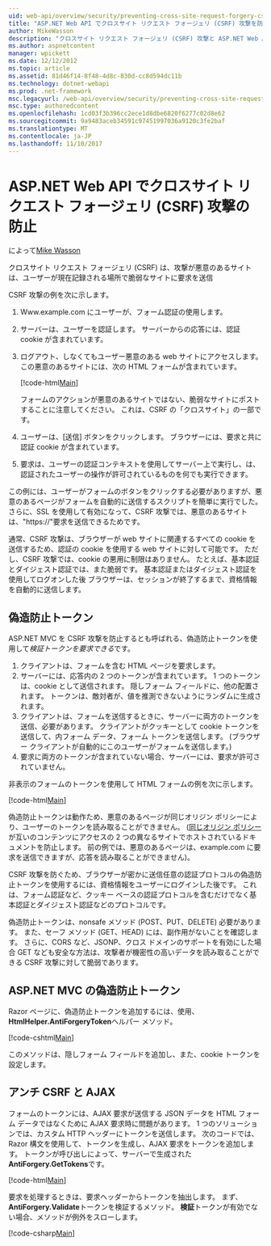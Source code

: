 ```yaml
---
uid: web-api/overview/security/preventing-cross-site-request-forgery-csrf-attacks
title: "ASP.NET Web API でクロスサイト リクエスト フォージェリ (CSRF) 攻撃を防ぐ |Microsoft ドキュメント"
author: MikeWasson
description: "クロスサイト リクエスト フォージェリ (CSRF) 攻撃と ASP.NET Web API でアンチ CSRF メジャーを実装する方法について説明します。"
ms.author: aspnetcontent
manager: wpickett
ms.date: 12/12/2012
ms.topic: article
ms.assetid: 81d46f14-8f48-4d8c-830d-cc8d594dc11b
ms.technology: dotnet-webapi
ms.prod: .net-framework
msc.legacyurl: /web-api/overview/security/preventing-cross-site-request-forgery-csrf-attacks
msc.type: authoredcontent
ms.openlocfilehash: 1cd03f3b396cc2ece1d8dbe6820f6277c02d8e62
ms.sourcegitcommit: 9a9483aceb34591c97451997036a9120c3fe2baf
ms.translationtype: MT
ms.contentlocale: ja-JP
ms.lasthandoff: 11/10/2017
---
```

<a name="preventing-cross-site-request-forgery-csrf-attacks-in-aspnet-web-api"></a>ASP.NET Web API でクロスサイト リクエスト フォージェリ (CSRF) 攻撃の防止
====================
によって[Mike Wasson](https://github.com/MikeWasson)

クロスサイト リクエスト フォージェリ (CSRF) は、攻撃が悪意のあるサイトは、ユーザーが現在記録される場所で脆弱なサイトに要求を送信

CSRF 攻撃の例を次に示します。

1. Www.example.com にユーザーが、フォーム認証の使用します。
2. サーバーは、ユーザーを認証します。 サーバーからの応答には、認証 cookie が含まれています。
3. ログアウト、しなくてもユーザー悪意のある web サイトにアクセスします。 この悪意のあるサイトには、次の HTML フォームが含まれています。 

    [!code-html[Main](preventing-cross-site-request-forgery-csrf-attacks/samples/sample1.html)]

    フォームのアクションが悪意のあるサイトではない、脆弱なサイトにポストすることに注意してください。 これは、CSRF の「クロスサイト」の一部です。
4. ユーザーは、[送信] ボタンをクリックします。 ブラウザーには、要求と共に認証 cookie が含まれています。
5. 要求は、ユーザーの認証コンテキストを使用してサーバー上で実行し、は、認証されたユーザーの操作が許可されているものを何でも実行できます。

この例には、ユーザーがフォームのボタンをクリックする必要がありますが、悪意のあるページがフォームを自動的に送信するスクリプトを簡単に実行でした。 さらに、SSL を使用して有効になって、CSRF 攻撃では、悪意のあるサイトは、"https://"要求を送信できるためです。

通常、CSRF 攻撃は、ブラウザーが web サイトに関連するすべての cookie を送信するため、認証の cookie を使用する web サイトに対して可能です。 ただし、CSRF 攻撃では、cookie の悪用に制限はありません。 たとえば、基本認証とダイジェスト認証では、また脆弱です。 基本認証またはダイジェスト認証を使用してログオンした後 ブラウザーは、セッションが終了するまで、資格情報を自動的に送信します。

## <a name="anti-forgery-tokens"></a>偽造防止トークン

ASP.NET MVC を CSRF 攻撃を防止するとも呼ばれる、偽造防止トークンを使用して*検証トークンを要求できる*です。

1. クライアントは、フォームを含む HTML ページを要求します。
2. サーバーには、応答内の 2 つのトークンが含まれています。 1 つのトークンは、cookie として送信されます。 隠しフォーム フィールドに、他の配置されます。 トークンは、敵対者が、値を推測できないようにランダムに生成されます。
3. クライアントは、フォームを送信するときに、サーバーに両方のトークンを送信、必要があります。 クライアントがクッキーとして cookie トークンを送信して、内フォーム データ、フォーム トークンを送信します。 (ブラウザー クライアントが自動的にこのユーザーがフォームを送信します。)
4. 要求に両方のトークンが含まれていない場合、サーバーには、要求が許可されていません。

非表示のフォームのトークンを使用して HTML フォームの例を次に示します。

[!code-html[Main](preventing-cross-site-request-forgery-csrf-attacks/samples/sample2.html)]

偽造防止トークンは動作ため、悪意のあるページが同じオリジン ポリシーにより、ユーザーのトークンを読み取ることができません。 ([同じオリジン ポリシー](http://www.w3.org/Security/wiki/Same_Origin_Policy)が互いのコンテンツにアクセスの 2 つの異なるサイトでホストされているドキュメントを防止します。 前の例では、悪意のあるページは、example.com に要求を送信できますが、応答を読み取ることができません)。

CSRF 攻撃を防ぐため、ブラウザーが密かに送信任意の認証プロトコルの偽造防止トークンを使用するには、資格情報をユーザーにログインした後です。 これは、フォーム認証など、クッキー ベースの認証プロトコルを含むだけでなく基本認証とダイジェスト認証などのプロトコルです。

偽造防止トークンは、nonsafe メソッド (POST、PUT、DELETE) 必要があります。 また、セーフ メソッド (GET、HEAD) には、副作用がないことを確認します。 さらに、CORS など、JSONP、クロス ドメインのサポートを有効にした場合 GET なども安全な方法は、攻撃者が機密性の高いデータを読み取ることができる CSRF 攻撃に対して脆弱であります。

## <a name="anti-forgery-tokens-in-aspnet-mvc"></a>ASP.NET MVC の偽造防止トークン

Razor ページに、偽造防止トークンを追加するには、使用、 **HtmlHelper.AntiForgeryToken**ヘルパー メソッド。

[!code-cshtml[Main](preventing-cross-site-request-forgery-csrf-attacks/samples/sample3.cshtml)]

このメソッドは、隠しフォーム フィールドを追加し、また、cookie トークンを設定します。

## <a name="anti-csrf-and-ajax"></a>アンチ CSRF と AJAX

フォームのトークンには、AJAX 要求が送信する JSON データを HTML フォーム データではなくために AJAX 要求時に問題があります。 1 つのソリューションでは、カスタム HTTP ヘッダーにトークンを送信します。 次のコードでは、Razor 構文を使用して、トークンを生成し、AJAX 要求をトークンを追加します。 トークンが呼び出しによって、サーバーで生成された**AntiForgery.GetTokens**です。

[!code-html[Main](preventing-cross-site-request-forgery-csrf-attacks/samples/sample4.html)]

要求を処理するときは、要求ヘッダーからトークンを抽出します。 まず、 **AntiForgery.Validate**トークンを検証するメソッド。 **検証**トークンが有効でない場合、メソッドが例外をスローします。

[!code-csharp[Main](preventing-cross-site-request-forgery-csrf-attacks/samples/sample5.cs)]
